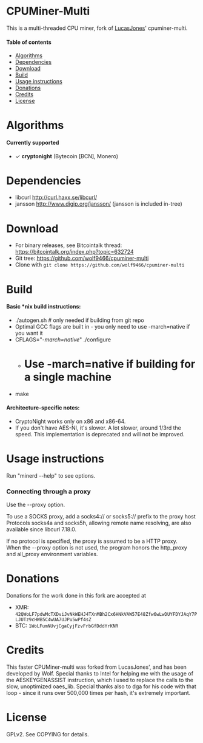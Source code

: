 CPUMiner-Multi
==============

This is a multi-threaded CPU miner, fork of [LucasJones](//github.com/lucasjones)' cpuminer-multi.

#### Table of contents

* [Algorithms](#algorithms)
* [Dependencies](#dependencies)
* [Download](#download)
* [Build](#build)
* [Usage instructions](#usage-instructions)
* [Donations](#donations)
* [Credits](#credits)
* [License](#license)

Algorithms
==========
#### Currently supported
 * ✓ __cryptonight__ (Bytecoin [BCN], Monero)

Dependencies
============
* libcurl			http://curl.haxx.se/libcurl/
* jansson			http://www.digip.org/jansson/ (jansson is included in-tree)

Download
========
* For binary releases, see Bitcointalk thread: https://bitcointalk.org/index.php?topic=632724
* Git tree:   https://github.com/wolf9466/cpuminer-multi
* Clone with `git clone https://github.com/wolf9466/cpuminer-multi`

Build
=====

#### Basic *nix build instructions:
 * ./autogen.sh	# only needed if building from git repo
 * Optimal GCC flags are built in - you only need to use -march=native if you want it
 * CFLAGS="*-march=native*" ./configure
   * # Use -march=native if building for a single machine
 * make

#### Architecture-specific notes:
 * CryptoNight works only on x86 and x86-64.
 * If you don't have AES-NI, it's slower. A lot slower, around 1/3rd the speed. This implementation is deprecated and will not be improved.

Usage instructions
==================
Run "minerd --help" to see options.

### Connecting through a proxy

Use the --proxy option.

To use a SOCKS proxy, add a socks4:// or socks5:// prefix to the proxy host  
Protocols socks4a and socks5h, allowing remote name resolving, are also available since libcurl 7.18.0.

If no protocol is specified, the proxy is assumed to be a HTTP proxy.  
When the --proxy option is not used, the program honors the http_proxy and all_proxy environment variables.

Donations
=========
Donations for the work done in this fork are accepted at
* XMR: `42QWoLF7pdwMcTXDviJvNkWEHJ4TXnMBh2Cx6HNkVAW57E48Zfw6wLwDUYFDYJAqY7PLJUTz9cHWB5C4wUA7UJPu5wPf4sZ`
* BTC: `1WoLFumNUvjCgaCyjFzvFrbGfDddYrKNR`

Credits
=======
This faster CPUMiner-multi was forked from LucasJones', and has been developed by Wolf.
Special thanks to Intel for helping me with the usage of the AESKEYGENASSIST instruction, which I used to replace the calls to the slow, unoptimized oaes_lib.
Special thanks also to dga for his code with that loop - since it runs over 500,000 times per hash, it's extremely important.

License
=======
GPLv2.  See COPYING for details.
